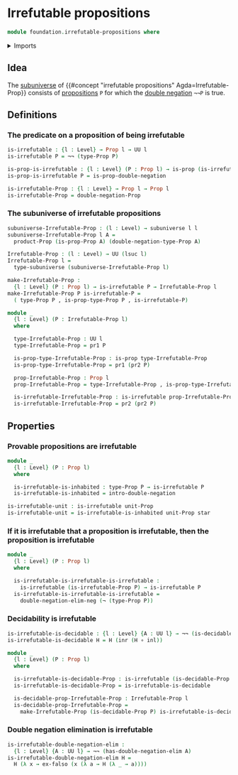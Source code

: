 # Irrefutable propositions

```agda
module foundation.irrefutable-propositions where
```

<details><summary>Imports</summary>

```agda
open import foundation.coproduct-types
open import foundation.decidable-propositions
open import foundation.decidable-types
open import foundation.dependent-pair-types
open import foundation.double-negation
open import foundation.double-negation-elimination
open import foundation.function-types
open import foundation.negation
open import foundation.empty-types
open import foundation.subuniverses
open import foundation.unit-type
open import foundation.universe-levels

open import foundation-core.propositions
```

</details>

## Idea

The [subuniverse](foundation.subuniverses.md) of
{{#concept "irrefutable propositions" Agda=Irrefutable-Prop}} consists of
[propositions](foundation-core.propositions.md) `P` for which the
[double negation](foundation.double-negation.md) `¬¬P` is true.

## Definitions

### The predicate on a proposition of being irrefutable

```agda
is-irrefutable : {l : Level} → Prop l → UU l
is-irrefutable P = ¬¬ (type-Prop P)

is-prop-is-irrefutable : {l : Level} (P : Prop l) → is-prop (is-irrefutable P)
is-prop-is-irrefutable P = is-prop-double-negation

is-irrefutable-Prop : {l : Level} → Prop l → Prop l
is-irrefutable-Prop = double-negation-Prop
```

### The subuniverse of irrefutable propositions

```agda
subuniverse-Irrefutable-Prop : (l : Level) → subuniverse l l
subuniverse-Irrefutable-Prop l A =
  product-Prop (is-prop-Prop A) (double-negation-type-Prop A)

Irrefutable-Prop : (l : Level) → UU (lsuc l)
Irrefutable-Prop l =
  type-subuniverse (subuniverse-Irrefutable-Prop l)

make-Irrefutable-Prop :
  {l : Level} (P : Prop l) → is-irrefutable P → Irrefutable-Prop l
make-Irrefutable-Prop P is-irrefutable-P =
  ( type-Prop P , is-prop-type-Prop P , is-irrefutable-P)

module _
  {l : Level} (P : Irrefutable-Prop l)
  where

  type-Irrefutable-Prop : UU l
  type-Irrefutable-Prop = pr1 P

  is-prop-type-Irrefutable-Prop : is-prop type-Irrefutable-Prop
  is-prop-type-Irrefutable-Prop = pr1 (pr2 P)

  prop-Irrefutable-Prop : Prop l
  prop-Irrefutable-Prop = type-Irrefutable-Prop , is-prop-type-Irrefutable-Prop

  is-irrefutable-Irrefutable-Prop : is-irrefutable prop-Irrefutable-Prop
  is-irrefutable-Irrefutable-Prop = pr2 (pr2 P)
```

## Properties

### Provable propositions are irrefutable

```agda
module _
  {l : Level} (P : Prop l)
  where

  is-irrefutable-is-inhabited : type-Prop P → is-irrefutable P
  is-irrefutable-is-inhabited = intro-double-negation

is-irrefutable-unit : is-irrefutable unit-Prop
is-irrefutable-unit = is-irrefutable-is-inhabited unit-Prop star
```

### If it is irrefutable that a proposition is irrefutable, then the proposition is irrefutable

```agda
module _
  {l : Level} (P : Prop l)
  where

  is-irrefutable-is-irrefutable-is-irrefutable :
    is-irrefutable (is-irrefutable-Prop P) → is-irrefutable P
  is-irrefutable-is-irrefutable-is-irrefutable =
    double-negation-elim-neg (¬ (type-Prop P))
```

### Decidability is irrefutable

```agda
is-irrefutable-is-decidable : {l : Level} {A : UU l} → ¬¬ (is-decidable A)
is-irrefutable-is-decidable H = H (inr (H ∘ inl))

module _
  {l : Level} (P : Prop l)
  where

  is-irrefutable-is-decidable-Prop : is-irrefutable (is-decidable-Prop P)
  is-irrefutable-is-decidable-Prop = is-irrefutable-is-decidable

  is-decidable-prop-Irrefutable-Prop : Irrefutable-Prop l
  is-decidable-prop-Irrefutable-Prop =
    make-Irrefutable-Prop (is-decidable-Prop P) is-irrefutable-is-decidable-Prop
```

### Double negation elimination is irrefutable

```agda
is-irrefutable-double-negation-elim :
  {l : Level} {A : UU l} → ¬¬ (has-double-negation-elim A)
is-irrefutable-double-negation-elim H =
  H (λ x → ex-falso (x (λ a → H (λ _ → a))))
```
